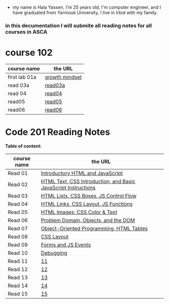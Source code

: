 
* my name is Hala Yassen, I'm 25 years old, I'm computer engineer, and I have graduated from Yarmouk University, I live in Irbid with my family.

### in this decumentation I will submite all reading notes for all courses in ASCA 

# course 102

course name | the URL
------------ | -------------
first lab 01a | [growth mindset](102/lab102.md) 
read 03a | [read03a](102/Read03a.md)
read 04 | [read04](102/read04.md)
read05 |[read05](102/read05.md)
read06|[read06](102/read06.md)

# Code 201 Reading Notes

**Table of content:**

course name | the URL
------------ | -------------
Read 01|[Introductory HTML and JavaScript](201/read01.md)
Read 02|[HTML Text, CSS Introduction, and Basic JavaScript Instructions](201/read02.md)
Read 03|[HTML Lists, CSS Boxes, JS Control Flow](201/read03.md)
Read 04|[HTML Links, CSS Layout, JS Functions](201/read04.md)
Read 05|[HTML Images; CSS Color & Text](201/read05.md)
Read 06|[Problem Domain, Objects, and the DOM](201/read06.md)
Read 07|[Object-Oriented Programming, HTML Tables](201/read07.md)
Read 08|[ CSS Layout](201/read08.md)
Read 09|[Forms and JS Events](201/read09.md)
Read 10|[Debugging](201/read10.md)
Read 11|[11](201/read11.md)
Read 12|[12](201/read12.md)
Read 13|[13](201/read13.md)
Read 14|[14](201/read14.md)
Read 15|[15](201/read15.md)


